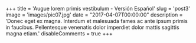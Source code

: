 +++
title = 'Augue lorem primis vestibulum - Versión Español'
slug = 'post3'
image = 'images/pic07.jpg'
date = "2017-04-07T00:00:00"
description = 'Donec eget ex magna. Interdum et malesuada fames ac ante ipsum primis in faucibus. Pellentesque venenatis dolor imperdiet dolor mattis sagittis magna etiam.'
disableComments = true
+++
